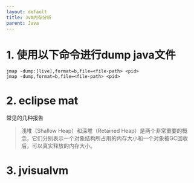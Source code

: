 ```yaml
---
layout: default
title: Jvm内存分析
parent: Java
---
```



# 1. 使用以下命令进行dump java文件

```shell
jmap -dump:[live],format=b,file=<file-path> <pid>
jmap -dump,format=b,file=<file-path> <pid>
```

# 2. eclipse mat

常见的几种报告


> 浅堆（Shallow Heap）和深堆（Retained Heap）是两个非常重要的概念，它们分别表示一个对象结构所占用的内存大小和一个对象被GC回收后，可以真实释放的内存大小。


# 3. jvisualvm